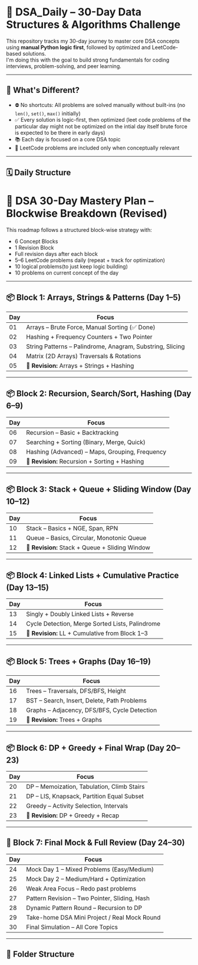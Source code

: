 # 📘 DSA_Daily – 30-Day Data Structures & Algorithms Challenge

This repository tracks my 30-day journey to master core DSA concepts using **manual Python logic first**, followed by optimized and LeetCode-based solutions.  
I'm doing this with the goal to build strong fundamentals for coding interviews, problem-solving, and peer learning.

---

## 🧠 What's Different?

- ⛔ No shortcuts: All problems are solved manually without built-ins (no `len()`, `set()`, `max()` initially)
- ✅ Every solution is logic-first, then optimized (leet code problems of the particular day might not be optimized on the intial day itself brute force is expected to be there in early days)
- 📚 Each day is focused on a core DSA topic
- 📌 LeetCode problems are included only when conceptually relevant

---

## 🗓️ Daily Structure



# 📌 DSA 30-Day Mastery Plan – Blockwise Breakdown (Revised)

This roadmap follows a structured block-wise strategy with:
- 6 Concept Blocks
- 1 Revision Block 
- Full revision days after each block
- 5–6 LeetCode problems daily (repeat + track for optimization)
- 10 logical problems(to just keep logic building)
- 10 problems on current concept of the day

---

## 📦 Block 1: Arrays, Strings & Patterns (Day 1–5)

| Day | Focus                                          |
|-----|------------------------------------------------|
| 01  | Arrays – Brute Force, Manual Sorting (✅ Done) |
| 02  | Hashing + Frequency Counters + Two Pointer     |
| 03  | String Patterns – Palindrome, Anagram, Substring, Slicing |
| 04  | Matrix (2D Arrays) Traversals & Rotations      |
| 05  | 🔁 **Revision:** Arrays + Strings + Hashing     |

---

## 📦 Block 2: Recursion, Search/Sort, Hashing (Day 6–9)

| Day | Focus                                          |
|-----|------------------------------------------------|
| 06  | Recursion – Basic + Backtracking               |
| 07  | Searching + Sorting (Binary, Merge, Quick)     |
| 08  | Hashing (Advanced) – Maps, Grouping, Frequency |
| 09  | 🔁 **Revision:** Recursion + Sorting + Hashing  |

---

## 📦 Block 3: Stack + Queue + Sliding Window (Day 10–12)

| Day | Focus                                          |
|-----|------------------------------------------------|
| 10  | Stack – Basics + NGE, Span, RPN                |
| 11  | Queue – Basics, Circular, Monotonic Queue      |
| 12  | 🔁 **Revision:** Stack + Queue + Sliding Window |

---

## 📦 Block 4: Linked Lists + Cumulative Practice (Day 13–15)

| Day | Focus                                          |
|-----|------------------------------------------------|
| 13  | Singly + Doubly Linked Lists + Reverse         |
| 14  | Cycle Detection, Merge Sorted Lists, Palindrome|
| 15  | 🔁 **Revision:** LL + Cumulative from Block 1–3 |

---

## 📦 Block 5: Trees + Graphs (Day 16–19)

| Day | Focus                                          |
|-----|------------------------------------------------|
| 16  | Trees – Traversals, DFS/BFS, Height            |
| 17  | BST – Search, Insert, Delete, Path Problems    |
| 18  | Graphs – Adjacency, DFS/BFS, Cycle Detection   |
| 19  | 🔁 **Revision:** Trees + Graphs                |

---

## 📦 Block 6: DP + Greedy + Final Wrap (Day 20–23)

| Day | Focus                                          |
|-----|------------------------------------------------|
| 20  | DP – Memoization, Tabulation, Climb Stairs     |
| 21  | DP – LIS, Knapsack, Partition Equal Subset     |
| 22  | Greedy – Activity Selection, Intervals         |
| 23  | 🔁 **Revision:** DP + Greedy + Recap           |

---

## 🔁 Block 7: Final Mock & Full Review (Day 24–30)

| Day | Focus                                          |
|-----|------------------------------------------------|
| 24  | Mock Day 1 – Mixed Problems (Easy/Medium)      |
| 25  | Mock Day 2 – Medium/Hard + Optimization        |
| 26  | Weak Area Focus – Redo past problems           |
| 27  | Pattern Revision – Two Pointer, Sliding, Hash  |
| 28  | Dynamic Pattern Round – Recursion to DP        |
| 29  | Take-home DSA Mini Project / Real Mock Round   |
| 30  | Final Simulation – All Core Topics             |

---





## 🧭 Folder Structure

```bash









